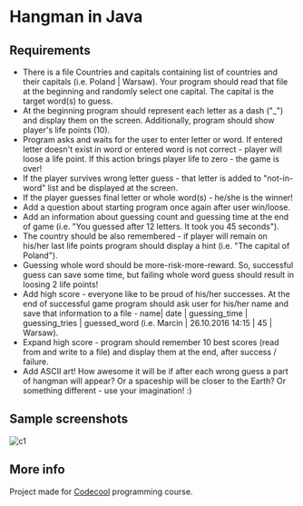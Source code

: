 # Hangman in Java

## Requirements

- There is a file Countries and capitals containing list of countries and their capitals (i.e. Poland | Warsaw). Your program should read that file at the beginning and randomly select one capital. The capital is the target word(s) to guess.
- At the beginning program should represent each letter as a dash ("_") and display them on the screen. Additionally, program should show player's life points (10).
- Program asks and waits for the user to enter letter or word. If entered letter doesn't exist in word or entered word is not correct - player will loose a life point. If this action brings player life to zero - the game is over!
- If the player survives wrong letter guess - that letter is added to "not-in-word" list and be displayed at the screen.
- If the player guesses final letter or whole word(s) - he/she is the winner!
- Add a question about starting program once again after user win/loose.
- Add an information about guessing count and guessing time at the end of game (i.e. "You guessed after 12 letters. It took you 45 seconds").
- The country should be also remembered - if player will remain on his/her last life points program should display a hint (i.e. "The capital of Poland").
- Guessing whole word should be more-risk-more-reward. So, successful guess can save some time, but failing whole word guess should result in loosing 2 life points!
- Add high score - everyone like to be proud of his/her successes. At the end of successful game program should ask user for his/her name and save that information to a file - name| date | guessing_time | guessing_tries | guessed_word (i.e. Marcin | 26.10.2016 14:15 | 45 | Warsaw).
- Expand high score - program should remember 10 best scores (read from and write to a file) and display them at the end, after success / failure.
- Add ASCII art! How awesome it will be if after each wrong guess a part of hangman will appear? Or a spaceship will be closer to the Earth? Or something different - use your imagination! :)   

## Sample screenshots

![c1](https://raw.github.com/lpelczar/Hangman-Java/master/hangman.png)

## More info

Project made for [Codecool](https://codecool.com/) programming course.
